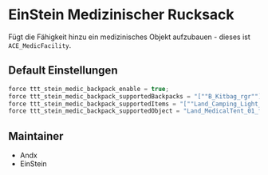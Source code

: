 # EinStein Medizinischer Rucksack

Fügt die Fähigkeit hinzu ein medizinisches Objekt aufzubauen - dieses ist `ACE_MedicFacility`.

## Default Einstellungen

```c++
force ttt_stein_medic_backpack_enable = true;
force ttt_stein_medic_backpack_supportedBackpacks = "[""B_Kitbag_rgr""]";
force ttt_stein_medic_backpack_supportedItems = "[""Land_Camping_Light_F"", ""Land_FirstAidKit_01_open_F"", ""Land_Defibrillator_F""]";
force ttt_stein_medic_backpack_supportedObject = "Land_MedicalTent_01_floor_dark_F";
```

## Maintainer

- Andx
- EinStein
